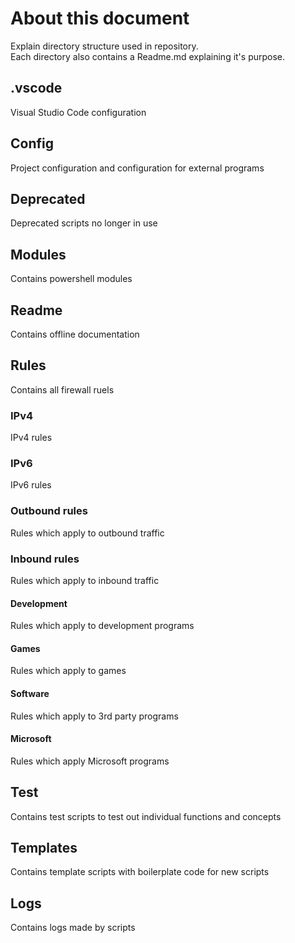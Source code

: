 
# About this document

Explain directory structure used in repository.\
Each directory also contains a Readme.md explaining it's purpose.

## .vscode

Visual Studio Code configuration

## Config

Project configuration and configuration for external programs

## Deprecated

Deprecated scripts no longer in use

## Modules

Contains powershell modules

## Readme

Contains offline documentation

## Rules

Contains all firewall ruels

### IPv4

IPv4 rules

### IPv6

IPv6 rules

### Outbound rules

Rules which apply to outbound traffic

### Inbound rules

Rules which apply to inbound traffic

#### Development

Rules which apply to development programs

#### Games

Rules which apply to games

#### Software

Rules which apply to 3rd party programs

#### Microsoft

Rules which apply Microsoft programs

## Test

Contains test scripts to test out individual functions and concepts

## Templates

Contains template scripts with boilerplate code for new scripts

## Logs

Contains logs made by scripts
